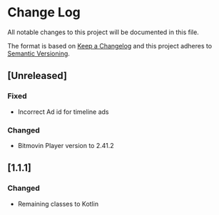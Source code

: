 # Change Log
All notable changes to this project will be documented in this file.

The format is based on [Keep a Changelog](http://keepachangelog.com/)
and this project adheres to [Semantic Versioning](http://semver.org/).

## [Unreleased]

### Fixed
- Incorrect Ad id for timeline ads

### Changed
- Bitmovin Player version to 2.41.2

## [1.1.1]

### Changed
- Remaining classes to Kotlin
